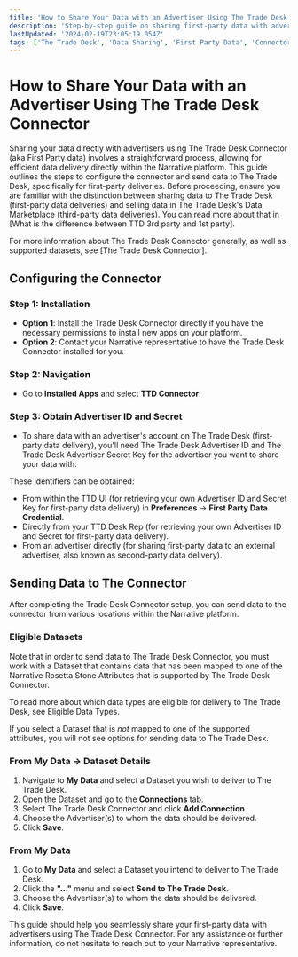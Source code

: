 ```yaml
---
title: 'How to Share Your Data with an Advertiser Using The Trade Desk Connector (1P)'
description: 'Step-by-step guide on sharing first-party data with advertisers via The Trade Desk Connector on the Narrative platform.'
lastUpdated: '2024-02-19T23:05:19.054Z'
tags: ['The Trade Desk', 'Data Sharing', 'First Party Data', 'Connector Guide']
---
```


# How to Share Your Data with an Advertiser Using The Trade Desk Connector

Sharing your data directly with advertisers using The Trade Desk Connector (aka First Party data) involves a straightforward process, allowing for efficient data delivery directly within the Narrative platform. This guide outlines the steps to configure the connector and send data to The Trade Desk, specifically for first-party deliveries. Before proceeding, ensure you are familiar with the distinction between sharing data to The Trade Desk (first-party data deliveries) and selling data in The Trade Desk's Data Marketplace (third-party data deliveries). You can read more about that in [What is the difference between TTD 3rd party and 1st party].

For more information about The Trade Desk Connector generally, as well as supported datasets, see [The Trade Desk Connector].

## Configuring the Connector

### Step 1: Installation

- **Option 1**: Install the Trade Desk Connector directly if you have the necessary permissions to install new apps on your platform.
- **Option 2**: Contact your Narrative representative to have the Trade Desk Connector installed for you.

### Step 2: Navigation

- Go to **Installed Apps** and select **TTD Connector**.

### Step 3: Obtain Advertiser ID and Secret

- To share data with an advertiser's account on The Trade Desk (first-party data delivery), you'll need The Trade Desk Advertiser ID and The Trade Desk Advertiser Secret Key for the advertiser you want to share your data with.

These identifiers can be obtained:

- From within the TTD UI (for retrieving your own Advertiser ID and Secret Key for first-party data delivery) in **Preferences** -> **First Party Data Credential**.
- Directly from your TTD Desk Rep (for retrieving your own Advertiser ID and Secret for first-party data delivery).
- From an advertiser directly (for sharing first-party data to an external advertiser, also known as second-party data delivery).

## Sending Data to The Connector

After completing the Trade Desk Connector setup, you can send data to the connector from various locations within the Narrative platform.

### Eligible Datasets

Note that in order to send data to The Trade Desk Connector, you must work with a Dataset that contains data that has been mapped to one of the Narrative Rosetta Stone Attributes that is supported by The Trade Desk Connector.

To read more about which data types are eligible for delivery to The Trade Desk, see Eligible Data Types.

If you select a Dataset that is _not_ mapped to one of the supported attributes, you will not see options for sending data to The Trade Desk.

### From My Data -> Dataset Details

1. Navigate to **My Data** and select a Dataset you wish to deliver to The Trade Desk.
2. Open the Dataset and go to the **Connections** tab.
3. Select The Trade Desk Connector and click **Add Connection**.
4. Choose the Advertiser(s) to whom the data should be delivered.
5. Click **Save**.

### From My Data

1. Go to **My Data** and select a Dataset you intend to deliver to The Trade Desk.
2. Click the **"..."** menu and select **Send to The Trade Desk**.
3. Choose the Advertiser(s) to whom the data should be delivered.
4. Click **Save**.

This guide should help you seamlessly share your first-party data with advertisers using The Trade Desk Connector. For any assistance or further information, do not hesitate to reach out to your Narrative representative.
